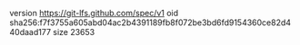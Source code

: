 version https://git-lfs.github.com/spec/v1
oid sha256:f7f3755a605abd04ac2b4391189fb8f072be3bd6fd9154360ce82d440daad177
size 23653

